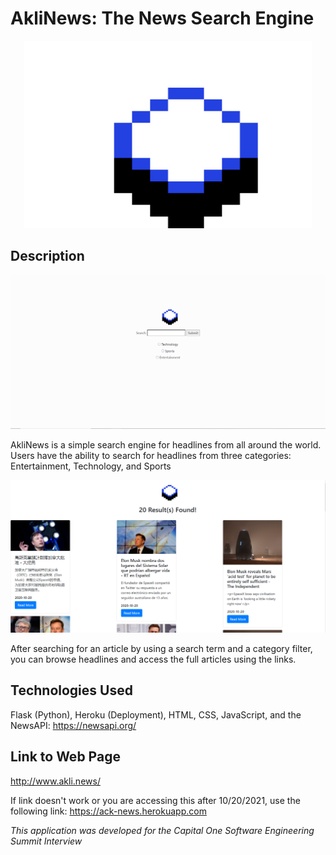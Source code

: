 # AkliNews: The News Search Engine
<p align="center">
  <img width="460" height="300" src="/New Piskel-1.png (1).png">
</p>

## Description
<p align="center">
  <img src="images/homescreen.PNG">
</p>

AkliNews is a simple search engine for headlines from all around the world.
Users have the ability to search for headlines from three categories: Entertainment, Technology, and Sports


<p align="center">
  <img src="images/results.PNG">
</p>

After searching for an article by using a search term and a category filter, you can browse headlines and
access the full articles using the links.

## Technologies Used
Flask (Python), Heroku (Deployment), HTML, CSS, JavaScript, and the NewsAPI: https://newsapi.org/


## Link to Web Page
http://www.akli.news/

If link doesn't work or you are accessing this after 10/20/2021, use the following link:
https://ack-news.herokuapp.com

*This application was developed for the Capital One Software Engineering Summit Interview*
